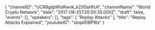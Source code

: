{
    "channelID": "UCR9gdpWisRwnk_k23GsHfcA",
    "channelName": "World Crypto Network",
    "date": "2017-08-25T20:50:35.000Z",
    "draft": false,
    "events": [],
    "speakers": [],
    "tags": [
        "Replay Attacks"
    ],
    "title": "Replay Attacks Explained",
    "youtubeID": "xbqafDBP8ls"
}
